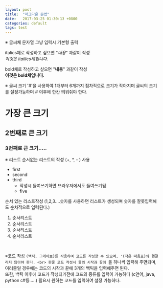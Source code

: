 ```yaml
---
layout: post
title:  "마크다운 문법"
date:   2017-03-25 01:30:13 +0800
categories: default
tags: test
---
```

※ 글씨체 
문자열 그냥 입력시 기본형 출력

italics체로 작성하고 싶으면 "_내용_" 과같이 작성<br>
_이것은 itailics체입니다._

bold체로 작성하고 싶으면 "**내용**" 과같이 작성 <br>
**이것은 bold체입니다.**<br>


※ 글씨 크기
'#'을 사용하여 1개부터 6개까지 점차적으로 크기가 작아지며 글씨의 크기를 설정가능하며 # 이후에 한칸 띄워줘야 한다. 
# 가장 큰 크기

## 2번째로 큰 크기

### 3번째로 큰 크기.....

※ 리스트 
순서없는 리스트의 작성 (+, *, - ) 사용
* first
* second
* third
	* 작성시 들여쓰기하면 브라우저에서도 들여쓰기됨
	+ five

순서 있는 리스트작성 (1,2,3....숫자를 사용하면 리스트가 생성되며 숫자를 잘못입력해도 순차적으로 입력된다.)
1. 순서리스트
1. 순서리스트
1. 순서리스트
2. 순서리스트
<br>

※코드 작성
`(백틱, 그레이브)를 사용하여 코드를 작성할 수 있으며, '(작은 따옴표)와 헷갈리지 않아야 한다. <br>
한줄 코드 작성시 줄의 시작과 끝에 `을 하나씩 입력해 주면되며, 여러줄일 경우에는 코드의 시작과 끝에 3개의 백틱을 입력해주면 된다. <br>
또한, 백틱 이후에 코드가 작성되기전에 코드의 종류를 입력이 가능하다 (c언어, java, python c#등.....) 필요시 원하는 코드를 입력하여 설정 가능하다.


